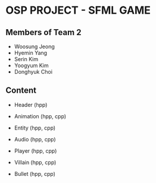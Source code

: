 # OSP PROJECT - SFML GAME


## Members of Team 2
 - Woosung Jeong
 - Hyemin Yang
 - Serin Kim
 - Yoogyum Kim
 - Donghyuk Choi


## Content
 - Header	(hpp)

 - Animation	(hpp, cpp)
 - Entity 	(hpp, cpp)
 - Audio	(hpp, cpp)

 - Player	(hpp, cpp)
 - Villain	(hpp, cpp)
 - Bullet	(hpp, cpp)

